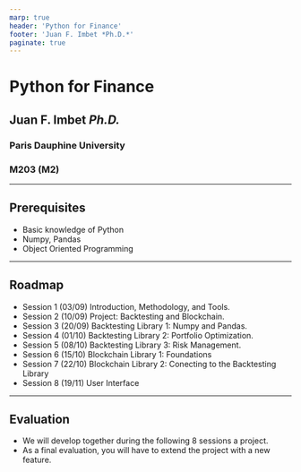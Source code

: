 ```yaml
---
marp: true
header: 'Python for Finance'
footer: 'Juan F. Imbet *Ph.D.*'
paginate: true
---
```


# Python for Finance

## Juan F. Imbet *Ph.D.*

### Paris Dauphine University

### M203 (M2)

---

## Prerequisites

- Basic knowledge of Python
- Numpy, Pandas
- Object Oriented Programming

---

## Roadmap

- Session 1 (03/09) Introduction, Methodology, and Tools.
- Session 2 (10/09) Project: Backtesting and Blockchain.
- Session 3 (20/09) Backtesting Library 1: Numpy and Pandas.
- Session 4 (01/10) Backtesting Library 2: Portfolio Optimization.
- Session 5 (08/10) Backtesting Library 3: Risk Management.
- Session 6 (15/10) Blockchain Library 1: Foundations
- Session 7 (22/10) Blockchain Library 2: Conecting to the Backtesting Library
- Session 8 (19/11) User Interface

---

## Evaluation

- We will develop together during the following 8 sessions a project.
- As a final evaluation, you will have to extend the project with a new feature.


